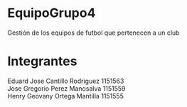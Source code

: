 # EquipoGrupo4
Gestión de los equipos de futbol que pertenecen a un club

# Integrantes

Eduard Jose Cantillo Rodriguez 1151563  
Jose Gregorio Perez Manosalva 1151559  
Henry Geovany Ortega Mantilla 1151555


